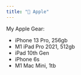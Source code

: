 ```yaml
---
title: "🍎 Apple"
---
```


My Apple Gear:

- iPhone 13 Pro, 256gb
- M1 iPad Pro 2021, 512gb
- iPad 10th Gen
- iPhone 6s
- M1 Mac Mini, 1tb
